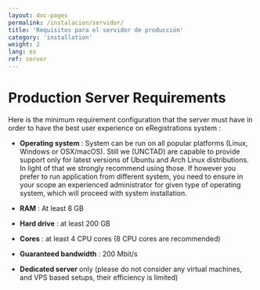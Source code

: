 ```yaml
---
layout: doc-pages
permalink: /instalacion/servidor/
title: 'Requisitos para el servidor de producción'
category: 'installation'
weight: 2
lang: es
ref: server
---
```


# Production Server Requirements

Here is the minimum requirement configuration that the server must have in order to have the best user experience on eRegistrations system : 

- **Operating system** : System can be run on all popular platforms (Linux, Windows or OSX/macOS). Still we (UNCTAD) are capable to provide support only for latest versions of Ubuntu and Arch Linux distributions. In light of that we strongly recommend using those. If however you prefer to run application from different system, you need to ensure in your scope an experienced administrator for given type of operating system, which  will proceed with system installation.

- **RAM** : At least 8 GB

- **Hard drive** : at least 200 GB 

- **Cores** : at least 4 CPU cores  (8 CPU cores are recommended)

- **Guaranteed bandwidth** : 200 Mbit/s

- **Dedicated server** only (please do not consider any virtual machines, and VPS based setups, their efficiency is limited)
